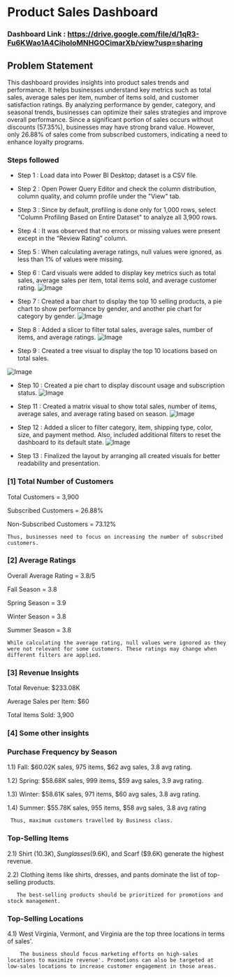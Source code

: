 # Product Sales Dashboard

### Dashboard Link : https://drive.google.com/file/d/1qR3-Fu6KWao1A4CiholoMNHGOCimarXb/view?usp=sharing

## Problem Statement

This dashboard provides insights into product sales trends and performance. It helps businesses understand key metrics such as total sales, average sales per item, number of items sold, and customer satisfaction ratings. By analyzing performance by gender, category, and seasonal trends, businesses can optimize their sales strategies and improve overall performance.
Since a significant portion of sales occurs without discounts (57.35%), businesses may have strong brand value. However, only 26.88% of sales come from subscribed customers, indicating a need to enhance loyalty programs.

### Steps followed 

- Step 1 : Load data into Power BI Desktop; dataset is a CSV file.
- Step 2 : Open Power Query Editor and check the column distribution, column quality, and column profile under the "View" tab.
- Step 3 : Since by default, profiling is done only for 1,000 rows, select "Column Profiling Based on Entire Dataset" to analyze all 3,900 rows.
- Step 4 : It was observed that no errors or missing values were present except in the “Review Rating” column.
- Step 5 : When calculating average ratings, null values were ignored, as less than 1% of values were missing. 
- Step 6 : Card visuals were added to display key metrics such as total sales, average sales per item, total items sold, and average customer rating.
![Image](https://github.com/user-attachments/assets/5de1dddd-236d-420a-a134-c38ac47ad800)
- Step 7 : Created a bar chart to display the top 10 selling products, a pie chart to show performance by gender, and another pie chart for category by gender.
![Image](https://github.com/user-attachments/assets/7293ea14-743b-4ec4-84f1-76a670f18cb8)

- Step 8 : Added a slicer to filter total sales, average sales, number of items, and average ratings.
![Image](https://github.com/user-attachments/assets/9fb11f2c-c19a-4294-a92d-80f6d2dfe0f0)

- Step 9 : Created a tree visual to display the top 10 locations based on total sales.
  
![Image](https://github.com/user-attachments/assets/5f0affd5-d1fe-41a4-91aa-732d9ac8dbb5)

- Step 10 : Created a pie chart to display discount usage and subscription status.
![Image](https://github.com/user-attachments/assets/2308db6c-e785-4ebd-b8cb-30ff49256821) 

- Step 11 : Created a matrix visual to show total sales, number of items, average sales, and average rating based on season.
![Image](https://github.com/user-attachments/assets/03ed4c36-82be-4e6c-862a-99caed4b87ca)

- Step 12 : Added a slicer to filter category, item, shipping type, color, size, and payment method. Also, included additional filters to reset the dashboard to its default state.
![Image](https://github.com/user-attachments/assets/f01bcc8a-8e73-4db5-9712-af606b617d8f)

- Step 13 : Finalized the layout by arranging all created visuals for better readability and presentation.




### [1] Total Number of Customers

Total Customers = 3,900

Subscribed Customers = 26.88%

Non-Subscribed Customers = 73.12%

    Thus, businesses need to focus on increasing the number of subscribed customers.
           
### [2] Average Ratings

Overall Average Rating = 3.8/5

Fall Season = 3.8

Spring Season = 3.9

Winter Season = 3.8

Summer Season = 3.8
  
    While calculating the average rating, null values were ignored as they were not relevant for some customers. These ratings may change when different filters are applied.   
  
  ### [3] Revenue Insights 
  
Total Revenue: $233.08K

Average Sales per Item: $60

Total Items Sold: 3,900

 ### [4] Some other insights
 
 ### Purchase Frequency by Season
 
 1.1) Fall: $60.02K sales, 975 items, $62 avg sales, 3.8 avg rating.
 
 1.2) Spring: $58.68K sales, 999 items, $59 avg sales, 3.9 avg rating.
 
 1.3) Winter: $58.61K sales, 971 items, $60 avg sales, 3.8 avg rating.
 
 1.4) Summer: $55.78K sales, 955 items, $58 avg sales, 3.8 avg rating
 
     Thus, maximum customers travelled by Business class.
         
### Top-Selling Items

2.1) Shirt ($10.3K), Sunglasses ($9.6K), and Scarf ($9.6K) generate the highest revenue.

2.2) Clothing items like shirts, dresses, and pants dominate the list of top-selling products.
       
       The best-selling products should be prioritized for promotions and stock management.

### Top-Selling Locations

4.1) West Virginia, Vermont, and Virginia are the top three locations in terms of sales'.

        The business should focus marketing efforts on high-sales locations to maximize revenue'. Promotions can also be targeted at low-sales locations to increase customer engagement in those areas.


